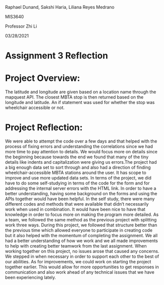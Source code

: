 Raphael Dunand, Sakshi Haria, Liliana Reyes Medrano 

MIS3640 

Professor Zhi Li 

03/28/2021
# Assignment 3 Reflection 
# Project Overview: 
The latitude and longitude are given based on a location name through the mapquest API. The closest MBTA stop is then returned based on the longitude and latitude. An if statement was used for whether the stop was wheelchair accessible or not. 
# Project Reflection:
We were able to attempt the code over a few days and that helped with the process of fixing errors and understanding the correlations since we had more time to pay attention to details. We would focus more on details since the beginning because towards the end we found that many of the tiny details like indents and capitalization were giving us errors.The project had a big enough data set to sort through and also had a direction of finding wheelchair-accessible MBTA stations around the user. It has scope to improve and use more updated data sets. In terms of the project, we did have to do some self-studying in terms of the code for the form and for addressing the internal server errors with the HTML link. In order to have a better understanding, having some background on the forms and using the APIs together would have been helpful. In the self study, there were many different codes and methods that were available that didn’t necessarily work when used in combination. It would have been nice to have that knowledge in order to focus more on making the program more detailed.
As a team, we followed the same method as the previous project with splitting work three ways. During this project, we followed that structure better than the previous time which allowed everyone to participate in creating code but it also helped with the momentum of completing the assignment.  We all had a better understanding of how we work and we all made improvements to help with creating better teamwork from the last assignment. When working together on this project, no issues arose that caused any concerns. We stepped in when necessary in order to support each other to the best of our abilities.  As for improvements, we could work on starting the project together earlier. This would allow for more opportunities to get responses in communication and also work ahead of any technical issues that we have been experiencing lately. 
